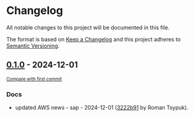 # Changelog

All notable changes to this project will be documented in this file.

The format is based on [Keep a Changelog](http://keepachangelog.com/en/1.0.0/)
and this project adheres to [Semantic Versioning](http://semver.org/spec/v2.0.0.html).

<!-- insertion marker -->
## [0.1.0](https://github.com/tsypuk/aws-news/releases/tag/ver-2024-12-010.1.0) - 2024-12-01

<small>[Compare with first commit](https://github.com/tsypuk/aws-news/compare/85aaea7b8a37cd8fa0e949df8ba063096123a307...ver-2024-12-01)</small>

### Docs

- updated AWS news - sap - 2024-12-01 ([3222b91](https://github.com/tsypuk/aws-news/commit/3222b919843d68bdeaa71e1fe59d5e6a7085f36b) by Roman Tsypuk).

